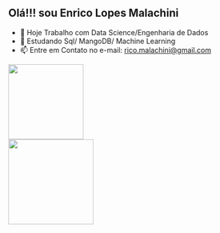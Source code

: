 ## Olá!!! sou Enrico Lopes Malachini
- 🔭 Hoje Trabalho com Data Science/Engenharia de Dados 
- 🌱 Estudando Sql/ MangoDB/ Machine Learning 
- 📫 Entre em Contato no e-mail: rico.malachini@gmail.com

<div>
  <a href="https://github.com/Enricolm">
  <img height="150em" src="https://github-readme-stats.vercel.app/api/top-langs/?username=Enricolm&layout=compact&langs_count=8&theme=tokyonight" /> </br>
  <img height="170em" src="https://github-readme-stats.vercel.app/api?username=Enricolm&show_icons=true&theme=tokyonight" />
</div>
